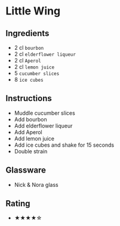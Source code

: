 # Little Wing

## Ingredients
- 2 cl `bourbon`
- 2 cl `elderflower liqueur`
- 2 cl `Aperol`
- 2 cl `lemon juice`
- 5 `cucumber slices`
- 8 `ice cubes`

## Instructions
- Muddle cucumber slices
- Add bourbon
- Add elderflower liqueur
- Add Aperol
- Add lemon juice
- Add ice cubes and shake for 15 seconds
- Double strain

## Glassware
- Nick & Nora glass

## Rating
- ★★★★☆